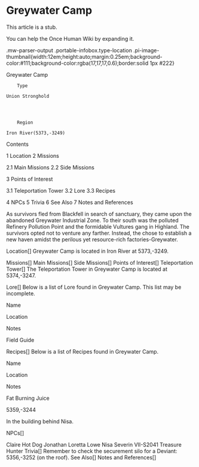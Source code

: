# Greywater Camp

This article is a stub.
        
You can help the Once Human Wiki by expanding it.

        
    
.mw-parser-output .portable-infobox.type-location .pi-image-thumbnail{width:12em;height:auto;margin:0.25em;background-color:#111;background-color:rgba(17,17,17,0.6);border:solid 1px #222}

Greywater Camp


	
		
		
	
	


	

	
		Type
	
	Union Stronghold



	
		Region
	
	Iron River(5373,-3249)




Contents

1 Location
2 Missions

2.1 Main Missions
2.2 Side Missions


3 Points of Interest

3.1 Teleportation Tower
3.2 Lore
3.3 Recipes


4 NPCs
5 Trivia
6 See Also
7 Notes and References



As survivors fled from Blackfell in search of sanctuary, they came upon the abandoned Greywater Industrial Zone. To their south was the polluted Refinery Pollution Point and the formidable Vultures gang in Highland. The survivors opted not to venture any farther. Instead, the chose to establish a new haven amidst the perilous yet resource-rich factories-Greywater.

Location[]
Greywater Camp is located in Iron River at 5373,-3249.

Missions[]
Main Missions[]
Side Missions[]
Points of Interest[]
Teleportation Tower[]
The Teleportation Tower in Greywater Camp is located at 5374,-3247.

Lore[]
Below is a list of Lore found in Greywater Camp. This list may be incomplete.



Name

Location

Notes

Field Guide











Recipes[]
Below is a list of Recipes found in Greywater Camp.



Name

Location

Notes


Fat Burning Juice

5359,-3244

In the building behind Nisa.


NPCs[]

Claire
Hot Dog
Jonathan
Loretta
Lowe
Nisa
Severin VII-S2041
Treasure Hunter
Trivia[]
Remember to check the securement silo for a Deviant: 5356,-3252 (on the roof).
See Also[]
Notes and References[]
